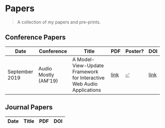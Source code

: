 # Papers
> A collection of my papers and pre-prints.

## Conference Papers
| Date | Conference | Title | PDF | Poster? | DOI |
| ---- | ---------- | ----- | --- | ------- | --- |
| September 2019 | Audio Mostly (AM'19) | A Model-View-Update Framework for Interactive Web Audio Applications | [link](https://github.com/pd-andy/papers/raw/master/thompson_framework_2019.pdf) | [✅](https://github.com/pd-andy/papers/raw/master/posters/am-poster.pdf) | [link](https://doi.org/10.1145/3356590.3356623) |

## Journal Papers
| Date | Title | PDF | DOI |
| ---- | ----- | --- | --- |
